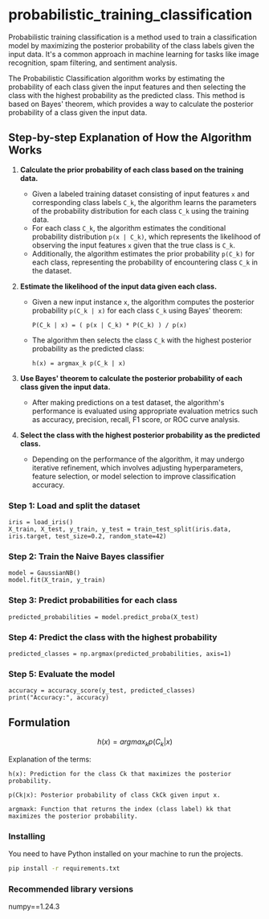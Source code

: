 # probabilistic_training_classification

Probabilistic training classification is a method used to train a classification model by maximizing the posterior probability of the class labels given the input data. It's a common approach in machine learning for tasks like image recognition, spam filtering, and sentiment analysis.

The Probabilistic Classification algorithm works by estimating the probability of each class given the input features and then selecting the class with the highest probability as the predicted class. This method is based on Bayes' theorem, which provides a way to calculate the posterior probability of a class given the input data.

## Step-by-step Explanation of How the Algorithm Works

1. **Calculate the prior probability of each class based on the training data.**

   - Given a labeled training dataset consisting of input features `x` and corresponding class labels `C_k`, the algorithm learns the parameters of the probability distribution for each class `C_k` using the training data.
   - For each class `C_k`, the algorithm estimates the conditional probability distribution `p(x | C_k)`, which represents the likelihood of observing the input features `x` given that the true class is `C_k`.
   - Additionally, the algorithm estimates the prior probability `p(C_k)` for each class, representing the probability of encountering class `C_k` in the dataset.

2. **Estimate the likelihood of the input data given each class.**

   - Given a new input instance `x`, the algorithm computes the posterior probability `p(C_k | x)` for each class `C_k` using Bayes' theorem:
     ```
     P(C_k | x) = ( p(x | C_k) * P(C_k) ) / p(x)
     ```
   - The algorithm then selects the class `C_k` with the highest posterior probability as the predicted class:
     ```
     h(x) = argmax_k p(C_k | x)
     ```

3. **Use Bayes' theorem to calculate the posterior probability of each class given the input data.**

   - After making predictions on a test dataset, the algorithm's performance is evaluated using appropriate evaluation metrics such as accuracy, precision, recall, F1 score, or ROC curve analysis.

4. **Select the class with the highest posterior probability as the predicted class.**
   - Depending on the performance of the algorithm, it may undergo iterative refinement, which involves adjusting hyperparameters, feature selection, or model selection to improve classification accuracy.

### Step 1: Load and split the dataset

```
iris = load_iris()
X_train, X_test, y_train, y_test = train_test_split(iris.data, iris.target, test_size=0.2, random_state=42)
```

### Step 2: Train the Naive Bayes classifier

```
model = GaussianNB()
model.fit(X_train, y_train)
```

### Step 3: Predict probabilities for each class

```
predicted_probabilities = model.predict_proba(X_test)
```

### Step 4: Predict the class with the highest probability

```
predicted_classes = np.argmax(predicted_probabilities, axis=1)
```

### Step 5: Evaluate the model

```
accuracy = accuracy_score(y_test, predicted_classes)
print("Accuracy:", accuracy)
```

## Formulation

$$h(x) = argmax_k p(C_k | x) $$

Explanation of the terms:

    h(x): Prediction for the class Ck​ that maximizes the posterior probability.

    p(Ck​∣x): Posterior probability of class CkCk​ given input x.

    argmaxk​: Function that returns the index (class label) kk that maximizes the posterior probability.

### Installing

You need to have Python installed on your machine to run the projects.

```bash
pip install -r requirements.txt
```

### Recommended library versions

numpy==1.24.3
